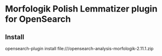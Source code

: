 # Morfologik Polish Lemmatizer plugin for OpenSearch

## Install
opensearch-plugin install file:///opensearch-analysis-morfologik-2.11.1.zip